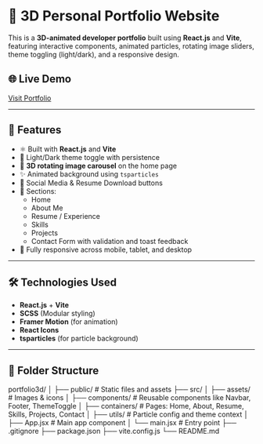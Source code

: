 # 🚀 3D Personal Portfolio Website

This is a **3D-animated developer portfolio** built using **React.js** and **Vite**, featuring interactive components, animated particles, rotating image sliders, theme toggling (light/dark), and a responsive design.

## 🌐 Live Demo
[Visit Portfolio](https://portfolio-oaal.vercel.app/)

---

## 📸 Features

- ⚛️ Built with **React.js** and **Vite**
- 🌙 Light/Dark theme toggle with persistence
- 🔁 **3D rotating image carousel** on the home page
- ✨ Animated background using `tsparticles`
- 🔗 Social Media & Resume Download buttons
- 📄 Sections:
  - Home
  - About Me
  - Resume / Experience
  - Skills
  - Projects
  - Contact Form with validation and toast feedback
- 📱 Fully responsive across mobile, tablet, and desktop

---

## 🛠️ Technologies Used

- **React.js** + **Vite**
- **SCSS** (Modular styling)
- **Framer Motion** (for animation)
- **React Icons**
- **tsparticles** (for particle background)

---

## 📂 Folder Structure


portfolio3d/
│
├── public/                # Static files and assets
├── src/
│   ├── assets/            # Images & icons
│   ├── components/        # Reusable components like Navbar, Footer, ThemeToggle
│   ├── containers/        # Pages: Home, About, Resume, Skills, Projects, Contact
│   ├── utils/             # Particle config and theme context
│   ├── App.jsx            # Main app component
│   └── main.jsx           # Entry point
├── .gitignore
├── package.json
├── vite.config.js
└── README.md             

